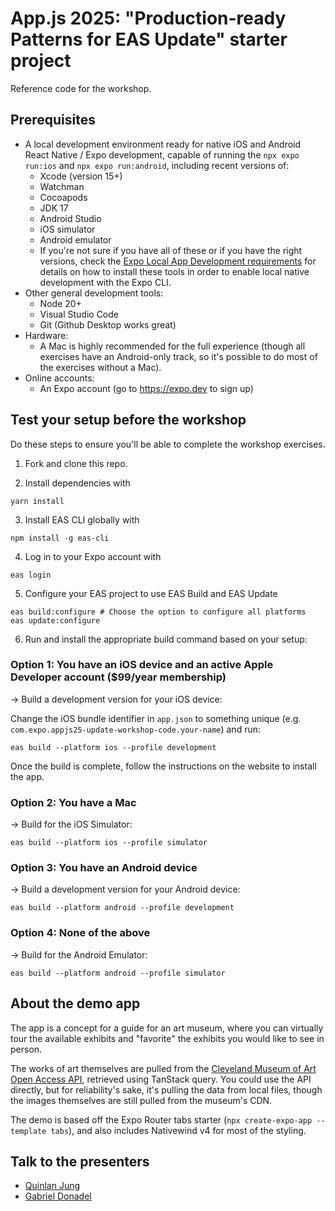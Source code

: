 # App.js 2025: "Production-ready Patterns for EAS Update" starter project

Reference code for the workshop.

## Prerequisites

- A local development environment ready for native iOS and Android React Native / Expo development, capable of running the `npx expo run:ios` and `npx expo run:android`, including recent versions of:
  - Xcode (version 15+)
  - Watchman
  - Cocoapods
  - JDK 17
  - Android Studio
  - iOS simulator
  - Android emulator
  - If you're not sure if you have all of these or if you have the right versions, check the [Expo Local App Development requirements](https://docs.expo.dev/guides/local-app-development/) for details on how to install these tools in order to enable local native development with the Expo CLI.
- Other general development tools:
  - Node 20+
  - Visual Studio Code
  - Git (Github Desktop works great)
- Hardware:
  - A Mac is highly recommended for the full experience (though all exercises have an Android-only track, so it's possible to do most of the exercises without a Mac).
- Online accounts:
  - An Expo account (go to https://expo.dev to sign up)

## Test your setup before the workshop

Do these steps to ensure you'll be able to complete the workshop exercises.

1. Fork and clone this repo.

2. Install dependencies with

```
yarn install
```

3. Install EAS CLI globally with

```
npm install -g eas-cli
```

4. Log in to your Expo account with

```
eas login
```

5. Configure your EAS project to use EAS Build and EAS Update

```
eas build:configure # Choose the option to configure all platforms
eas update:configure
```

6. Run and install the appropriate build command based on your setup:

### Option 1: You have an iOS device and an active Apple Developer account ($99/year membership)

→ Build a development version for your iOS device:

Change the iOS bundle identifier in `app.json` to something unique (e.g. `com.expo.appjs25-update-workshop-code.your-name`) and run:

```
eas build --platform ios --profile development
```

Once the build is complete, follow the instructions on the website to install the app.

### Option 2: You have a Mac

→ Build for the iOS Simulator:

```
eas build --platform ios --profile simulator
```

### Option 3: You have an Android device

→ Build a development version for your Android device:

```
eas build --platform android --profile development
```

### Option 4: None of the above

→ Build for the Android Emulator:

```
eas build --platform android --profile simulator
```

## About the demo app

The app is a concept for a guide for an art museum, where you can virtually tour the available exhibits and "favorite" the exhibits you would like to see in person.

The works of art themselves are pulled from the [Cleveland Museum of Art Open Access API](https://openaccess-api.clevelandart.org/), retrieved using TanStack query. You could use the API directly, but for reliability's sake, it's pulling the data from local files, though the images themselves are still pulled from the museum's CDN.

The demo is based off the Expo Router tabs starter (`npx create-expo-app --template tabs`), and also includes Nativewind v4 for most of the styling.

## Talk to the presenters

- [Quinlan Jung](https://x.com/quinlanjung)
- [Gabriel Donadel](https://x.com/donadeldev)
